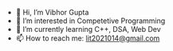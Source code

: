 - 👋 Hi, I’m Vibhor Gupta
- 👀 I’m interested in Competetive Programming
- 🌱 I’m currently learning C++, DSA, Web Dev
- 📫 How to reach me: lit2021014@gmail.com

<!---
VibhorGupta321/VibhorGupta321 is a ✨ special ✨ repository because its `README.md` (this file) appears on your GitHub profile.
You can click the Preview link to take a look at your changes.
--->
